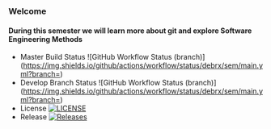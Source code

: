 ### Welcome

#### During this semester we will learn more about git and explore Software Engineering Methods


* Master Build Status ![GitHub Workflow Status (branch)](https://img.shields.io/github/actions/workflow/status/debrx/sem/main.yml?branch=<master branch>)
* Develop Branch Status ![GitHub Workflow Status (branch)](https://img.shields.io/github/actions/workflow/status/debrx/sem/main.yml?branch=<develop branch>)
* License [![LICENSE](https://img.shields.io/github/license/debrx/sem.svg?style=flat-square)](https://github.com/debrx/sem/blob/master/LICENSE)
* Release [![Releases](https://img.shields.io/github/release/debrx/sem/all.svg?style=flat-square)](https://github.com/debrx/sem/releases)